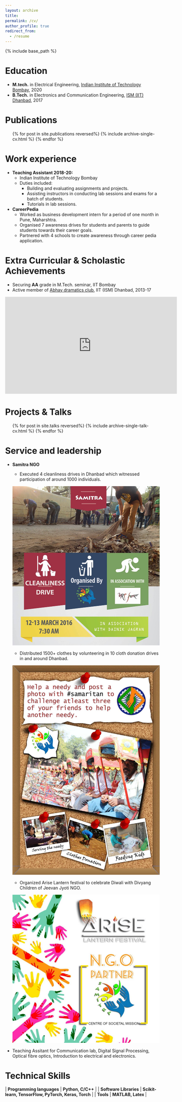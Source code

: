 ```yaml
---
layout: archive
title: 
permalink: /cv/
author_profile: true
redirect_from:
  - /resume
---
```


{% include base_path %}

Education
======
* <b>M.tech.</b> in Electrical Engineering, [Indian Institute of Technology Bombay](www.iitb.ac.in), 2020
* <b>B.Tech.</b> in Electronics and Communication Engineering, [ISM (IIT) Dhanbad](www.iitism.ac.in), 2017

Publications
======
  <ul>{% for post in site.publications reversed%}
    {% include archive-single-cv.html %}
  {% endfor %}</ul>
  
Work experience
======
* <b> Teaching Assistant 2018-20:</b>
  * Indian Institute of Technology Bombay
  * Duties included: 
    * Building and evaluating assignments and projects.
    * Assisting instructors in conducting lab sessions and exams for a batch of students.
    * Tutorials in lab sessions.
* <b>CareerPedia</b>
  * Worked as business development intern for a period of one month in Pune, Maharshtra.
  * Organised 7 awareness drives for students and parents to guide students towards their career goals.
  * Partnered with 4 schools to create awareness through career pedia application.

   
Extra Curricular & Scholastic Achievements
======
* Securing <b>AA</b> grade in M.Tech. seminar, IIT Bombay
* Active member of [Abhay dramatics club](https://www.facebook.com/abhaydramaticsclub/), IIT (ISM) Dhanbad, 2013-17

<iframe src="https://www.facebook.com/plugins/video.php?href=https%3A%2F%2Fwww.facebook.com%2Fabhaydramaticsclub%2Fvideos%2F1996814053715240%2F&show_text=0&width=560" width="560" height="315" style="border:none;overflow:hidden" scrolling="no" frameborder="0" allowTransparency="true" allowFullScreen="true"></iframe>

   
Projects & Talks
======
  <ul>{% for post in site.talks reversed%}
    {% include archive-single-talk-cv.html %}
  {% endfor %}</ul>

Service and leadership
======
* <b>Samitra NGO</b>
  * Executed 4 cleanliness drives in Dhanbad which witnessed participation of around 1000 individuals.
  
  <img src="/images/cleanliness.jpg"
     alt="Markdown Monster icon" width="600"
     style="float: center; margin-right: 50px;" />
     
  * Distributed 1500+ clothes by volunteering in 10 cloth donation drives in and around Dhanbad.
  
  <img src="/images/samitra_github.jpg"
     alt="Markdown Monster icon" width="600"
     style="float: center; margin-right: 50px;" />
     
  * Organized Arise Lantern festival to celebrate Diwali with Divyang Children of Jeevan Jyoti NGO.
  
  <img src="/images/arise.jpg"
     alt="Markdown Monster icon" width="600"
     style="float: center; margin-right: 50px;" />
     
* Teaching Assitant for Communication lab, Digital Signal Processing, Optical fibre optics, Introduction to electrical and electronics.

Technical Skills
======

| <b>Programming languages</b> |                <b>Python, C/C++</b>               |
|   <b>Software Libraries</b>  |       <b>Scikit-learn, TensorFlow, PyTorch, Keras, Torch</b>       |
|         <b>Tools</b>         | <b>MATLAB, Latex </b> |
